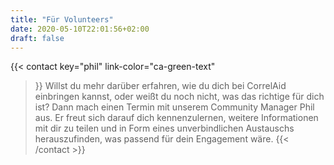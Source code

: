 ```yaml
---
title: "Für Volunteers"
date: 2020-05-10T22:01:56+02:00
draft: false
---
```



{{< contact
    key="phil"
    link-color="ca-green-text"
>}}
Willst du mehr darüber erfahren, wie du dich bei CorrelAid einbringen kannst, oder weißt du noch nicht, was das richtige für dich ist? Dann mach einen Termin mit unserem Community Manager Phil aus. Er freut sich darauf dich kennenzulernen, weitere Informationen mit dir zu teilen und in Form eines unverbindlichen Austauschs herauszufinden, was passend für dein Engagement wäre.
{{< /contact >}}
